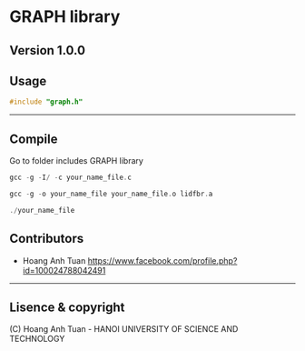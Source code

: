 # GRAPH library 
**Version 1.0.0**
---
## Usage
```C
#include "graph.h"
```

---
## Compile
Go to folder includes GRAPH library 
```C
gcc -g -I/ -c your_name_file.c

gcc -g -o your_name_file your_name_file.o lidfbr.a 

./your_name_file
```

## Contributors
- Hoang Anh Tuan <https://www.facebook.com/profile.php?id=100024788042491>

---

## Lisence & copyright

(C) Hoang Anh Tuan - HANOI UNIVERSITY OF SCIENCE AND TECHNOLOGY


